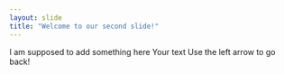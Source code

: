 ```yaml
---
layout: slide
title: "Welcome to our second slide!"
---
```

I am supposed to add something here 
Your text
Use the left arrow to go back!
